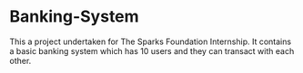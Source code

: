 # Banking-System
This a project undertaken for The Sparks Foundation Internship. 
It contains a basic banking system which has 10 users and they can transact with each other.
